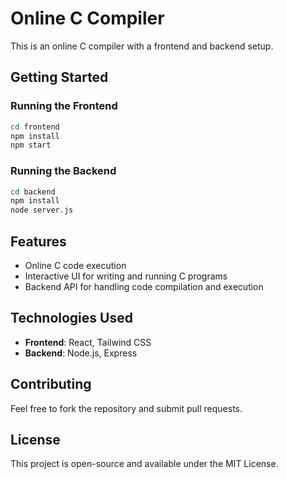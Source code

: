 # Online C Compiler

This is an online C compiler with a frontend and backend setup.

## Getting Started

### Running the Frontend
```sh
cd frontend
npm install
npm start
```

### Running the Backend
```sh
cd backend
npm install
node server.js
```

## Features
- Online C code execution
- Interactive UI for writing and running C programs
- Backend API for handling code compilation and execution

## Technologies Used
- **Frontend**: React, Tailwind CSS
- **Backend**: Node.js, Express

## Contributing
Feel free to fork the repository and submit pull requests.

## License
This project is open-source and available under the MIT License.

